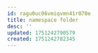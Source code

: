 ```yaml
---
id: ragu0uc06vmiqvmn41r070e
title: namespace folder
desc: ''
updated: 1751242790579
created: 1751242782345
---
```

